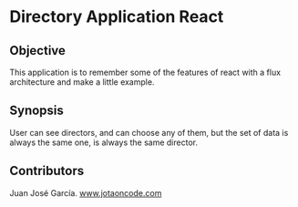 # Directory Application React

## Objective

This application is to remember some of the features of react with a flux architecture and make a little example.

## Synopsis

User can see directors, and can choose any of them, but the set of data is always the same one, is always the same director.

## Contributors

Juan José García.
www.jotaoncode.com
